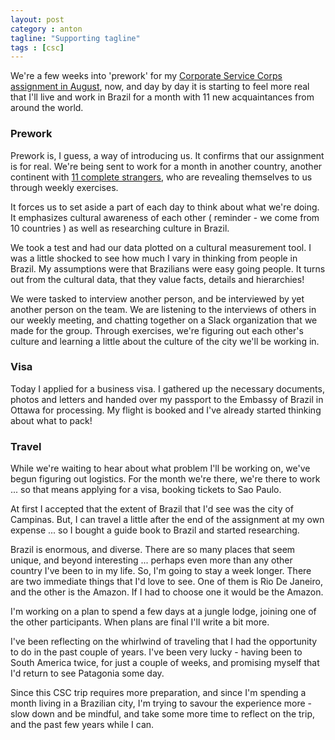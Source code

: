 ```yaml
---
layout: post
category : anton
tagline: "Supporting tagline"
tags : [csc]
---
```


We're a few weeks into 'prework' for my [Corporate Service Corps assignment in August](http://www.hickory.ca/anton/2017/04/10/corporate-service-corps), now, and day by day it is starting to feel more real that I'll live and work in Brazil for a month with 11 new acquaintances from around the world.

### Prework

Prework is, I guess, a way of introducing us. It confirms that our assignment is for real. We're being sent to work for a month in another country, another continent with [11 complete strangers](http://www.hickory.ca/anton/2017/05/16/more-about-my-corporate-service-assignment), who are revealing themselves to us through weekly exercises.

It forces us to set aside a part of each day to think about what we're doing. It emphasizes cultural awareness of each other ( reminder - we come from 10 countries ) as well as researching culture in Brazil.

We took a test and had our data plotted on a cultural measurement tool. I was a little shocked to see how much I vary in thinking from people in Brazil. My assumptions were that Brazilians were easy going people. It turns out from the cultural data, that they value facts, details and hierarchies!

We were tasked to interview another person, and be interviewed by yet another person on the team. We are listening to the interviews of others in our weekly meeting, and chatting together on a Slack organization that we made for the group. Through exercises, we're figuring out each other's culture and learning a little about the culture of the city we'll be working in.

### Visa

Today I applied for a business visa. I gathered up the necessary documents, photos and letters and handed over my passport to the Embassy of Brazil in Ottawa for processing. My flight is booked and I've already started thinking about what to pack!

### Travel

While we're waiting to hear about what problem I'll be working on, we've begun figuring out logistics. For the month we're there, we're there to work ... so that means applying for a visa, booking tickets to Sao Paulo.

At first I accepted that the extent of Brazil that I'd see was the city of Campinas. But, I can travel a little after the end of the assignment at my own expense ... so I bought a guide book to Brazil and started researching.

Brazil is enormous, and diverse. There are so many places that seem unique, and beyond interesting ... perhaps even more than any other country I've been to in my life. So, I'm going to stay a week longer. There are two immediate things that I'd love to see. One of them is Rio De Janeiro, and the other is the Amazon. If I had to choose one it would be the Amazon.

I'm working on a plan to spend a few days at a jungle lodge, joining one of the other participants. When plans are final I'll write a bit more.

I've been reflecting on the whirlwind of traveling that I had the opportunity to do in the past couple of years. I've been very lucky - having been to South America twice, for just a couple of weeks, and promising myself that I'd return to see Patagonia some day.

Since this CSC trip requires more preparation, and since I'm spending a month living in a Brazilian city, I'm trying to savour the experience more - slow down and be mindful, and take some more time to reflect on the trip, and the past few years while I can.
